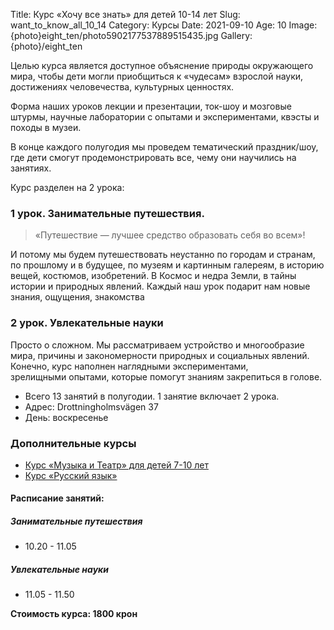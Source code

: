 Title: Курс «Хочу все знать» для детей 10-14 лет
Slug: want_to_know_all_10_14
Category: Курсы
Date: 2021-09-10
Age: 10
Image: {photo}eight_ten/photo5902177537889515435.jpg
Gallery: {photo}/eight_ten

Целью курса является доступное объяснение природы окружающего мира, чтобы дети могли приобщиться к «чудесам» взрослой науки, достижениях человечества, культурных ценностях.

Форма наших уроков лекции и презентации, ток-шоу и мозговые штурмы, научные лаборатории с опытами и экспериментами, квэсты и походы в музеи.

В конце каждого полугодия мы проведем тематический праздник/шоу, где дети смогут продемонстрировать все, чему они научились на занятиях.

Курс разделен на 2 урока:

### 1 урок. Занимательные  путешествия.

> «Путешествие — лучшее средство образовать себя во всем»!

И потому мы будем путешествовать неустанно по городам и странам, по прошлому и в будущее, по музеям и картинным галереям, в историю вещей, костюмов, изобретений. В Космос и недра Земли, в тайны истории и природных явлений.
 Каждый наш урок подарит нам новые знания, ощущения, знакомства

### 2 урок. Увлекательные науки
Просто о сложном. Мы рассматриваем устройство и многообразие мира, причины и закономерности природных и социальных явлений.
Конечно, курс наполнен наглядными экспериментами, зрелищными опытами, которые помогут знаниям закрепиться в голове.

* Всего 13 занятий в полугодии. 1 занятие включает 2 урока.
* Адрес: Drottningholmsvägen 37 
* День:  воскресенье

### Дополнительные курсы
* [Курс «Музыка и Театр» для детей 7-10 лет]({filename}/courses/music_theatre_7_10.md)
* [Курс «Русский язык»]({filename}/courses/russian.md)

#### Расписание занятий:

##### Занимательные путешествия
* 10.20 - 11.05

##### Увлекательные науки
* 11.05 - 11.50

**Стоимость курса: 1800 крон**
